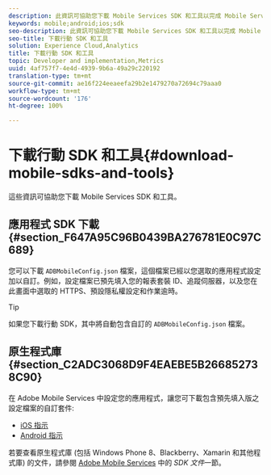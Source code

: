 ```yaml
---
description: 此資訊可協助您下載 Mobile Services SDK 和工具以完成 Mobile Services 實施。
keywords: mobile;android;ios;sdk
seo-description: 此資訊可協助您下載 Mobile Services SDK 和工具以完成 Mobile Services 實施。
seo-title: 下載行動 SDK 和工具
solution: Experience Cloud,Analytics
title: 下載行動 SDK 和工具
topic: Developer and implementation,Metrics
uuid: 4af757f7-4e4d-4939-9b6a-49a29c220192
translation-type: tm+mt
source-git-commit: ae16f224eeaeefa29b2e1479270a72694c79aaa0
workflow-type: tm+mt
source-wordcount: '176'
ht-degree: 100%

---
```



# 下載行動 SDK 和工具{#download-mobile-sdks-and-tools}

這些資訊可協助您下載 Mobile Services SDK 和工具。

## 應用程式 SDK 下載 {#section_F647A95C96B0439BA276781E0C97C689}

您可以下載 `ADBMobileConfig.json` 檔案，這個檔案已經以您選取的應用程式設定加以自訂。例如，設定檔案已預先填入您的報表套裝 ID、追蹤伺服器，以及您在此畫面中選取的 HTTPS、預設隱私權設定和作業逾時。

>[!TIP]
>
>如果您下載行動 SDK，其中將自動包含自訂的 `ADBMobileConfig.json` 檔案。

## 原生程式庫 {#section_C2ADC3068D9F4EAEBE5B266852738C90}

在 Adobe Mobile Services 中設定您的應用程式，讓您可下載包含預先填入版之設定檔案的自訂套件:

* [iOS 指示](/help/ios/getting-started/requirements.md)
* [Android 指示](/help/android/getting-started/requirements.md)

若要查看原生程式庫 (包括 Windows Phone 8、Blackberry、Xamarin 和其他程式庫) 的文件，請參閱 [Adobe Mobile Services](/help/using/home.md) 中的 *SDK 文件*&#x200B;一節。

